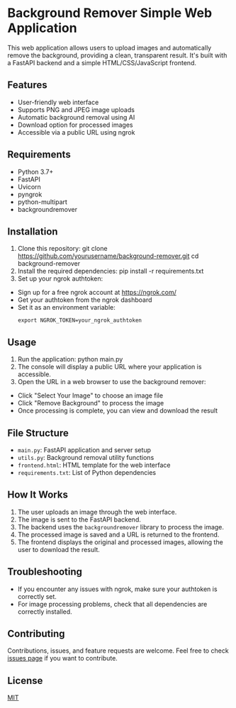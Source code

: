 # Background Remover Simple Web Application

This web application allows users to upload images and automatically remove the background, providing a clean, transparent result. It's built with a FastAPI backend and a simple HTML/CSS/JavaScript frontend.

## Features

- User-friendly web interface
- Supports PNG and JPEG image uploads
- Automatic background removal using AI
- Download option for processed images
- Accessible via a public URL using ngrok

## Requirements

- Python 3.7+
- FastAPI
- Uvicorn
- pyngrok
- python-multipart
- backgroundremover

## Installation

1. Clone this repository:
git clone https://github.com/yourusername/background-remover.git
cd background-remover
2. Install the required dependencies:
pip install -r requirements.txt
3. Set up your ngrok authtoken:
- Sign up for a free ngrok account at https://ngrok.com/
- Get your authtoken from the ngrok dashboard
- Set it as an environment variable:
  ```
  export NGROK_TOKEN=your_ngrok_authtoken
  ```

## Usage

1. Run the application:
python main.py
2. The console will display a public URL where your application is accessible.
3. Open the URL in a web browser to use the background remover:
- Click "Select Your Image" to choose an image file
- Click "Remove Background" to process the image
- Once processing is complete, you can view and download the result

## File Structure

- `main.py`: FastAPI application and server setup
- `utils.py`: Background removal utility functions
- `frontend.html`: HTML template for the web interface
- `requirements.txt`: List of Python dependencies

## How It Works

1. The user uploads an image through the web interface.
2. The image is sent to the FastAPI backend.
3. The backend uses the `backgroundremover` library to process the image.
4. The processed image is saved and a URL is returned to the frontend.
5. The frontend displays the original and processed images, allowing the user to download the result.

## Troubleshooting

- If you encounter any issues with ngrok, make sure your authtoken is correctly set.
- For image processing problems, check that all dependencies are correctly installed.

## Contributing

Contributions, issues, and feature requests are welcome. Feel free to check [issues page](https://github.com/YamenAH/background-remover/issues) if you want to contribute.

## License

[MIT](https://choosealicense.com/licenses/mit/)

